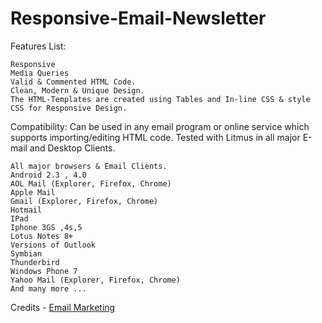 Responsive-Email-Newsletter
===========================
Features List:

    Responsive
    Media Queries
    Valid & Commented HTML Code.
    Clean, Modern & Unique Design.
    The HTML-Templates are created using Tables and In-line CSS & style CSS for Responsive Design.
   

Compatibility:
Can be used in any email program or online service which supports importing/editing HTML code.
Tested with Litmus in all major E-mail and Desktop Clients.

    All major browsers & Email Clients.
    Android 2.3 , 4.0
    AOL Mail (Explorer, Firefox, Chrome)
    Apple Mail
    Gmail (Explorer, Firefox, Chrome)
    Hotmail
    IPad
    Iphone 3GS ,4s,5
    Lotus Notes 8+
    Versions of Outlook
    Symbian
    Thunderbird
    Windows Phone 7
    Yahoo Mail (Explorer, Firefox, Chrome)
    And many more ...

Credits - [Email Marketing](http://seodork.com/email-marketing/)
